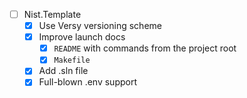 - [ ] Nist.Template <VERSION>
    - [x] Use Versy versioning scheme
    - [x] Improve launch docs 
        - [x] `README` with commands from the project root
        - [x] `Makefile`
    - [x] Add .sln file
    - [x] Full-blown .env support